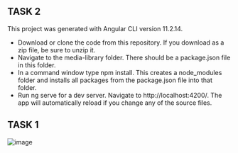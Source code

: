 ## TASK 2

This project was generated with Angular CLI version 11.2.14.

- Download or clone the code from this repository. If you download as a zip file, be sure to unzip it.
- Navigate to the media-library folder. There should be a package.json file in this folder.
- In a command window type npm install. This creates a node_modules folder and installs all packages from the package.json file into that folder.
- Run ng serve for a dev server. Navigate to http://localhost:4200/. The app will automatically reload if you change any of the source files.

## TASK 1
![image](https://user-images.githubusercontent.com/52496724/134902289-e0310da0-0692-4534-a7c3-0a9e0635fa2e.png)
